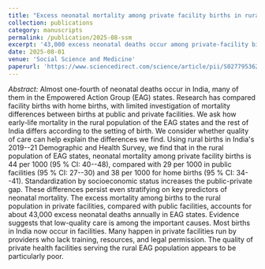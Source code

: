 ```yaml
---
title: "Excess neonatal mortality among private facility births in rural parts of high-mortality states of India: Demographic analysis of a national survey"
collection: publications
category: manuscripts
permalink: /publication/2025-08-ssm
excerpt: '43,000 excess neonatal deaths occur among private-facility births to rural mothers in India''s EAG states. Public facilities serve lower-SES patients but private-facility births have higher mortality. The mortality gap is worse after standardizing for SES. All birth subsamples we use show a public-private mortality gap, even low-risk ones. We see this as evidence of low-quality natal care in the private facilities we study.'
date: 2025-08-01
venue: 'Social Science and Medicine'
paperurl: 'https://www.sciencedirect.com/science/article/pii/S0277953625004885'
---
```


*Abstract:* Almost one-fourth of neonatal deaths occur in India, many of them in the Empowered Action Group (EAG) states. Research has compared facility births with home births, with limited investigation of mortality differences between births at public and private facilities. We ask how early-life mortality in the rural population of the EAG states and the rest of India differs according to the setting of birth. We consider whether quality of care can help explain the differences we find. Using rural births in India's 2019--21 Demographic and Health Survey, we find that in the rural population of EAG states, neonatal mortality among private facility births is 44 per 1000 (95 % CI: 40--48), compared with 29 per 1000 in public facilities (95 % CI: 27--30) and 38 per 1000 for home births (95 % CI: 34--41). Standardization by socioeconomic status increases the public-private gap. These differences persist even stratifying on key predictors of neonatal mortality. The excess mortality among births to the rural population in private facilities, compared with public facilities, accounts for about 43,000 excess neonatal deaths annually in EAG states. Evidence suggests that low-quality care is among the important causes. Most births in India now occur in facilities. Many happen in private facilities run by providers who lack training, resources, and legal permission. The quality of private health facilities serving the rural EAG population appears to be particularly poor.

